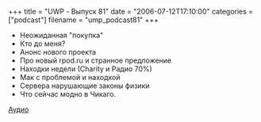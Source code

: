 +++
title = "UWP - Выпуск 81"
date = "2006-07-12T17:10:00"
categories = ["podcast"]
filename = "ump_podcast81"
+++

- Неожиданная "покупка"
- Кто до меня?
- Анонс нового проекта
- Про новый rpod.ru и странное предложение
- Находки недели (Сharity и Радио 70%)
- Мак с проблемой и находкой
- Сервера нарушающие законы физики
- Что сейчас модно в Чикаго.

[Аудио](https://podcast.umputun.com/media/ump_podcast81.mp3)
<audio src="https://podcast.umputun.com/media/ump_podcast81.mp3" preload="none">